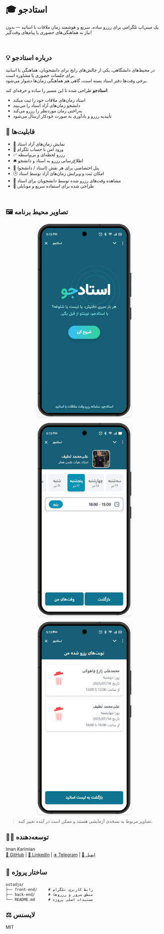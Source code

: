# 🎓 استادجو

یک مینی‌اپ تلگرامی برای رزرو ساده، سریع و هوشمند زمان ملاقات با اساتید — بدون نیاز به هماهنگی‌های حضوری یا پیام‌های وقت‌گیر!
<div style="heigh: 300px;"><br/></div>


## 💡 درباره استادجو

در محیط‌های دانشگاهی، یکی از چالش‌های رایج برای دانشجویان، هماهنگی با اساتید برای جلسات حضوری یا مشاوره است.  
برخی وقت‌ها دفتر استاد بسته‌ است، گاهی هم هماهنگی زمان‌ها دشوار می‌شود.

**استادجو** طراحی شده تا این مسیر را ساده و حرفه‌ای کند:

- استاد زمان‌های ملاقات خود را ثبت میکند  
- دانشجو زمان‌های آزاد استاد را می‌بیند  
- به‌راحتی زمان موردنظر را رزرو می‌کند  
- تأییدیه رزرو و یادآوری به صورت خودکار ارسال می‌شود



## 🚀 قابلیت‌ها

- 📅 نمایش زمان‌های آزاد استاد
- 🔐 ورود امن با حساب تلگرام
- ✅ رزرو لحظه‌ای و بی‌واسطه
- 🛎️ اطلاع‌رسانی رزرو به استاد و دانشجو
- 👤 پنل اختصاصی برای هر نقش (استاد / دانشجو)
- 🕒 امکان ثبت و ویرایش زمان‌های آزاد توسط استاد
- 👀 مشاهده وقت‌های رزرو شده توسط دانشجویان برای استاد
- 📱 طراحی شده برای استفاده سریع و موبایلی 

<div style="heigh: 300px;"><br/></div>

## 🖼️ تصاویر محیط برنامه

<div align="center" style="
  display: flex; 
  flex-wrap: wrap; 
  justify-content: center; 
  gap: 20px;
  max-width: 100%;
">

  <img src="./screenshots/1.png" alt="نمای دانشجو" style="width: 300px; max-width: 90vw; border-radius: 8px; box-shadow: 0 3px 7px rgba(0,0,0,0.1);" />
  <img src="./screenshots/2.png" alt="پنل استاد" style="width: 300px; max-width: 90vw; border-radius: 8px; box-shadow: 0 3px 7px rgba(0,0,0,0.1);" />
  <img src="./screenshots/3.png" alt="تأیید رزرو" style="width: 300px; max-width: 90vw; border-radius: 8px; box-shadow: 0 3px 7px rgba(0,0,0,0.1);" />

</div>

> تصاویر مربوط به نسخه‌ی آزمایشی هستند و ممکن است در آینده تغییر کنند.





## 🙋‍♂️ توسعه‌دهنده

Iman Karimian  
[🐙 GitHub](https://github.com/IK7D3) | [💼 LinkedIn](https://www.linkedin.com/in/iman-karimian-0757361b1/) | [✈️ Telegram](https://t.me/ik7d3) | [📧 ایمیل](mailto:imankarimian20@gmail.com) 


## 📁 ساختار پروژه

```plaintext
ostadjo/
├── front-end/     # رابط کاربری تلگرام
├── back-end/      # منطق سرور و رزروها
└── README.md      # مستندات اصلی پروژه
```

## ⚖️ لایسنس

MIT
